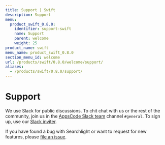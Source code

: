 ```yaml
---
title: Support | Swift
description: Support
menu:
  product_swift_0.8.0:
    identifier: support-swift
    name: Support
    parent: welcome
    weight: 25
product_name: swift
menu_name: product_swift_0.8.0
section_menu_id: welcome
url: /products/swift/0.8.0/welcome/support/
aliases:
  - /products/swift/0.8.0/support/
---
```


# Support

We use Slack for public discussions. To chit chat with us or the rest of the community, join us in the [AppsCode Slack team](https://appscode.slack.com/messages/C0XQFLGRM/details/) channel `#general`. To sign up, use our [Slack inviter](https://slack.appscode.com/).

If you have found a bug with Searchlight or want to request for new features, please [file an issue](https://github.com/appscode/swift/issues/new).
